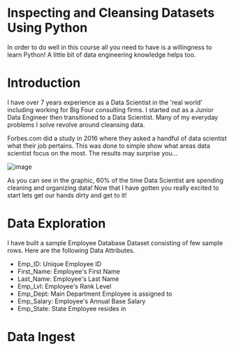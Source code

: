 # Inspecting and Cleansing Datasets Using Python 

In order to do well in this course all you need to have is a willingness to learn Python! A little bit of data engineering knowledge helps too. 

# Introduction 

I have over 7 years experience as a Data Scientist in the 'real world' including working for Big Four consulting firms. I started out as a Junior Data Engineer then transitioned to a Data Scientist. Many of my everyday problems I solve revolve around cleansing data. 

Forbes.com did a study in 2016 where they asked a handful of data scientist what their job pertains. This was done to simple show what areas data scientist focus on the most. The results may surprise you... 


![image](https://user-images.githubusercontent.com/83152100/116005886-f8c24e00-a5d6-11eb-833b-e22f036a3307.png)


As you can see in the graphic, 60% of the time Data Scientist are spending cleaning and organizing data! 
Now that I have gotten you really excited to start lets get our hands dirty and get to it!


# Data Exploration 

I have built a sample Employee Database Dataset consisting of few sample rows. Here are the following Data Attributes. 

- Emp_ID: Unique Employee ID
- First_Name: Employee's First Name
- Last_Name: Employee's Last Name
- Emp_Lvl: Employee's Rank Level
- Emp_Dept: Main Department Employee is assigned to
- Emp_Salary: Employee's Annual Base Salary 
- Emp_State: State Employee resides in


# Data Ingest 


